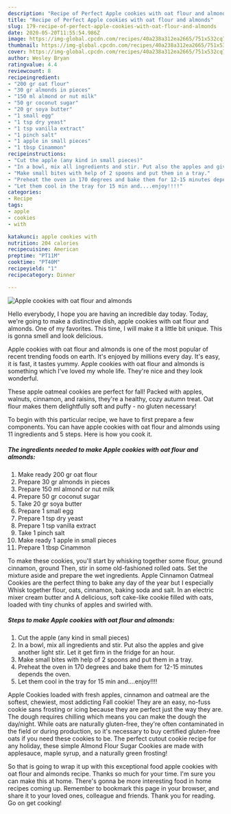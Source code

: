 ```yaml
---
description: "Recipe of Perfect Apple cookies with oat flour and almonds"
title: "Recipe of Perfect Apple cookies with oat flour and almonds"
slug: 179-recipe-of-perfect-apple-cookies-with-oat-flour-and-almonds
date: 2020-05-20T11:55:54.986Z
image: https://img-global.cpcdn.com/recipes/40a238a312ea2665/751x532cq70/apple-cookies-with-oat-flour-and-almonds-recipe-main-photo.jpg
thumbnail: https://img-global.cpcdn.com/recipes/40a238a312ea2665/751x532cq70/apple-cookies-with-oat-flour-and-almonds-recipe-main-photo.jpg
cover: https://img-global.cpcdn.com/recipes/40a238a312ea2665/751x532cq70/apple-cookies-with-oat-flour-and-almonds-recipe-main-photo.jpg
author: Wesley Bryan
ratingvalue: 4.4
reviewcount: 8
recipeingredient:
- "200 gr oat flour"
- "30 gr almonds in pieces"
- "150 ml almond or nut milk"
- "50 gr coconut sugar"
- "20 gr soya butter"
- "1 small egg"
- "1 tsp dry yeast"
- "1 tsp vanilla extract"
- "1 pinch salt"
- "1 apple in small pieces"
- "1 tbsp Cinammon"
recipeinstructions:
- "Cut the apple (any kind in small pieces)"
- "In a bowl, mix all ingredients and stir. Put also the apples and give another light stir. Let it get firm in the fridge for an hour."
- "Make small bites with help of 2 spoons and put them in a tray."
- "Preheat the oven in 170 degrees and bake them for 12-15 minutes depends the oven."
- "Let them cool in the tray for 15 min and....enjoy!!!!"
categories:
- Recipe
tags:
- apple
- cookies
- with

katakunci: apple cookies with 
nutrition: 204 calories
recipecuisine: American
preptime: "PT11M"
cooktime: "PT40M"
recipeyield: "1"
recipecategory: Dinner

---
```



![Apple cookies with oat flour and almonds](https://img-global.cpcdn.com/recipes/40a238a312ea2665/751x532cq70/apple-cookies-with-oat-flour-and-almonds-recipe-main-photo.jpg)

Hello everybody, I hope you are having an incredible day today. Today, we're going to make a distinctive dish, apple cookies with oat flour and almonds. One of my favorites. This time, I will make it a little bit unique. This is gonna smell and look delicious.

Apple cookies with oat flour and almonds is one of the most popular of recent trending foods on earth. It's enjoyed by millions every day. It's easy, it is fast, it tastes yummy. Apple cookies with oat flour and almonds is something which I've loved my whole life. They're nice and they look wonderful.

These apple oatmeal cookies are perfect for fall! Packed with apples, walnuts, cinnamon, and raisins, they&#39;re a healthy, cozy autumn treat. Oat flour makes them delightfully soft and puffy - no gluten necessary!


To begin with this particular recipe, we have to first prepare a few components. You can have apple cookies with oat flour and almonds using 11 ingredients and 5 steps. Here is how you cook it.

<!--inarticleads1-->

##### The ingredients needed to make Apple cookies with oat flour and almonds:

1. Make ready 200 gr oat flour
1. Prepare 30 gr almonds in pieces
1. Prepare 150 ml almond or nut milk
1. Prepare 50 gr coconut sugar
1. Take 20 gr soya butter
1. Prepare 1 small egg
1. Prepare 1 tsp dry yeast
1. Prepare 1 tsp vanilla extract
1. Take 1 pinch salt
1. Make ready 1 apple in small pieces
1. Prepare 1 tbsp Cinammon


To make these cookies, you&#39;ll start by whisking together some flour, ground cinnamon, ground Then, stir in some old-fashioned rolled oats. Set the mixture aside and prepare the wet ingredients. Apple Cinnamon Oatmeal Cookies are the perfect thing to bake any day of the year but I especially Whisk together flour, oats, cinnamon, baking soda and salt. In an electric mixer cream butter and A delicious, soft cake-like cookie filled with oats, loaded with tiny chunks of apples and swirled with. 

<!--inarticleads2-->

##### Steps to make Apple cookies with oat flour and almonds:

1. Cut the apple (any kind in small pieces)
1. In a bowl, mix all ingredients and stir. Put also the apples and give another light stir. Let it get firm in the fridge for an hour.
1. Make small bites with help of 2 spoons and put them in a tray.
1. Preheat the oven in 170 degrees and bake them for 12-15 minutes depends the oven.
1. Let them cool in the tray for 15 min and....enjoy!!!!


Apple Cookies loaded with fresh apples, cinnamon and oatmeal are the softest, chewiest, most addicting Fall cookie! They are an easy, no-fuss cookie sans frosting or icing because they are perfect just the way they are. The dough requires chilling which means you can make the dough the day/night. While oats are naturally gluten-free, they&#39;re often contaminated in the field or during production, so it&#39;s necessary to buy certified gluten-free oats if you need these cookies to be. The perfect cutout cookie recipe for any holiday, these simple Almond Flour Sugar Cookies are made with applesauce, maple syrup, and a naturally green frosting! 

So that is going to wrap it up with this exceptional food apple cookies with oat flour and almonds recipe. Thanks so much for your time. I'm sure you can make this at home. There's gonna be more interesting food in home recipes coming up. Remember to bookmark this page in your browser, and share it to your loved ones, colleague and friends. Thank you for reading. Go on get cooking!
